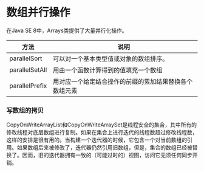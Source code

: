 # 数组并行操作

在Java SE 8中，Arrays类提供了大量并行化操作。

| 方法           | 说明                                                   |
| -------------- | ------------------------------------------------------ |
| parallelSort   | 可以对一个基本类型值或对象的数组排序。                 |
| parallelSetAll | 用由一个函数计算得到的值填充一个数组                   |
| parallelPrefix | 用对应一个给定结合操作的前缀的累加结果替换各个数组元素 |

### 写数组的拷贝

CopyOnWriteArrayList和CopyOnWriteArraySet是线程安全的集合，其中所有的修改线程对底层数组进行复制。如果在集合上进行迭代的线程数超过修改线程数，这样的安排是很有用的。当构建一个迭代器的时候，它包含一个对当前数组的引用。如果数组后来被修改了，迭代器仍然引用旧数组，但是，集合的数组已经被替换了。因而，旧的迭代器拥有一致的（可能过时的）视图，访问它无须任何同步开销。